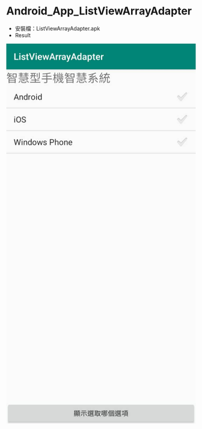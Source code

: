 # Android_App_ListViewArrayAdapter

* 安裝檔：ListViewArrayAdapter.apk
* Result

![image](https://github.com/bearprojects/Android_App_ListViewArrayAdapter/blob/f1b0ad847c5615b71a945d4292c2a30cf8513dba/ListViewArrayAdapter.jpg)